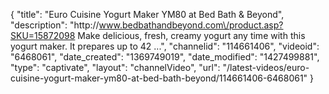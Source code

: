 {
    "title": "Euro Cuisine Yogurt Maker YM80 at Bed Bath & Beyond",
    "description": "http:\/\/www.bedbathandbeyond.com\/product.asp?SKU=15872098 Make delicious, fresh, creamy yogurt any time with this yogurt maker. It prepares up to 42 ...",
    "channelid": "114661406",
    "videoid": "6468061",
    "date_created": "1369749019",
    "date_modified": "1427499881",
    "type": "captivate",
    "layout": "channelVideo",
    "url": "\/latest-videos\/euro-cuisine-yogurt-maker-ym80-at-bed-bath-beyond\/114661406-6468061"
}